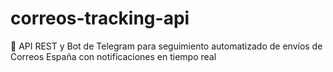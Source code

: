 # correos-tracking-api
🚀 API REST y Bot de Telegram para seguimiento automatizado de envíos de Correos España con notificaciones en tiempo real
